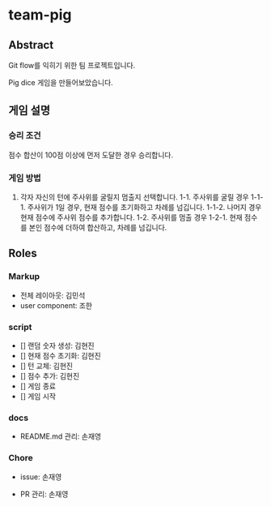 # team-pig

## Abstract

Git flow를 익히기 위한 팀 프로젝트입니다.

Pig dice 게임을 만들어보았습니다.

## 게임 설명

### 승리 조건

점수 합산이 100점 이상에 먼저 도달한  경우 승리합니다.

### 게임 방법

1. 각자 자신의 턴에 주사위를 굴릴지 멈출지 선택합니다.
	1-1. 주사위를 굴릴 경우
		1-1-1. 주사위가 1일 경우, 현재 점수를 초기화하고 차례를 넘깁니다.
		1-1-2. 나머지 경우 현재 점수에 주사위 점수를 추가합니다.
	1-2. 주사위를 멈출 경우
		1-2-1. 현재 점수를 본인 점수에 더하여 합산하고, 차례를 넘깁니다.


## Roles

### Markup

- 전체 레이아웃: 김민석
- user component: 조한

### script

- [] 랜덤 숫자 생성: 김현진
- [] 현재 점수 초기화: 김현진
- [] 턴 교체: 김현진
- [] 점수 추가: 김현진
- [] 게임 종료
- [] 게임 시작

### docs

- README.md 관리: 손재영

### Chore

- issue: 손재영

- PR 관리: 손재영
